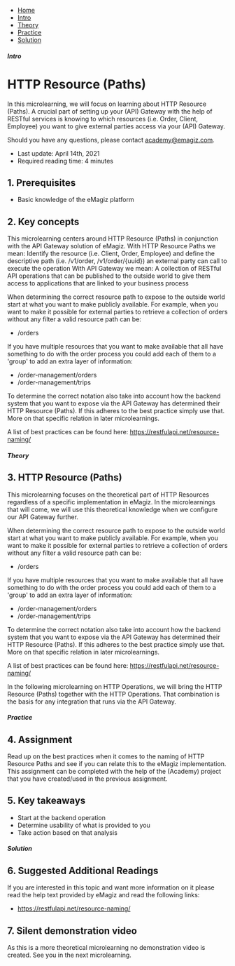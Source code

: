 <div class="ez-academy">
    <div class="ez-academy__body">
        <main class="micro-learning">
        <ul class="doc-nav">
            <li class="doc-nav__item"><a href="../../docs/microlearning/crashcourse-api-gateway-index" class="doc-nav__link">Home</a></li>
            <li class="doc-nav__item"><a href="#intro" class="doc-nav__link">Intro</a></li>
            <li class="doc-nav__item"><a href="#theory" class="doc-nav__link">Theory</a></li>
            <li class="doc-nav__item"><a href="#practice" class="doc-nav__link">Practice</a></li>
            <li class="doc-nav__item"><a href="#solution" class="doc-nav__link">Solution</a></li>
        </ul>

<div class="doc">

##### Intro

# HTTP Resource (Paths)

In this microlearning, we will focus on learning about HTTP Resource (Paths).
A crucial part of setting up your (API) Gateway with the help of RESTful services is knowing to which resources (i.e. Order, Client, Employee) you want to give external parties access via your (API) Gateway.

Should you have any questions, please contact academy@emagiz.com.

- Last update: April 14th, 2021
- Required reading time: 4 minutes

## 1. Prerequisites
- Basic knowledge of the eMagiz platform

## 2. Key concepts
This microlearning centers around HTTP Resource (Paths) in conjunction with the API Gateway solution of eMagiz.
With HTTP Resource Paths we mean: Identify the resource (i.e. Client, Order, Employee) and define the descriptive path (i.e. /v1/order, /v1/order/{uuid}) an external party can call to execute the operation
With API Gateway we mean: A collection of RESTful API operations that can be published to the outside world to give them access to applications that are linked to your business process

When determining the correct resource path to expose to the outside world start at what you want to make publicly available.
For example, when you want to make it possible for external parties to retrieve a collection of orders without any filter a valid resource path can be:
- /orders

If you have multiple resources that you want to make available that all have something to do with the order process you could add each of them to a 'group' to add an extra layer of information:
- /order-management/orders
- /order-management/trips

To determine the correct notation also take into account how the backend system that you want to expose via the API Gateway has determined their HTTP Resource (Paths). 
If this adheres to the best practice simply use that. More on that specific relation in later microlearnings.

A list of best practices can be found here:
https://restfulapi.net/resource-naming/

##### Theory

## 3. HTTP Resource (Paths)
This microlearning focuses on the theoretical part of HTTP Resources regardless of a specific implementation in eMagiz. In the microlearnings that will come, we will use this theoretical knowledge when we configure our API Gateway further.

When determining the correct resource path to expose to the outside world start at what you want to make publicly available.
For example, when you want to make it possible for external parties to retrieve a collection of orders without any filter a valid resource path can be:
- /orders

If you have multiple resources that you want to make available that all have something to do with the order process you could add each of them to a 'group' to add an extra layer of information:
- /order-management/orders
- /order-management/trips

To determine the correct notation also take into account how the backend system that you want to expose via the API Gateway has determined their HTTP Resource (Paths). 
If this adheres to the best practice simply use that. More on that specific relation in later microlearnings.

A list of best practices can be found here:
https://restfulapi.net/resource-naming/

In the following microlearning on HTTP Operations, we will bring the HTTP Resource (Paths) together with the HTTP Operations. 
That combination is the basis for any integration that runs via the API Gateway.

##### Practice

## 4. Assignment

Read up on the best practices when it comes to the naming of HTTP Resource Paths and see if you can relate this to the eMagiz implementation.
This assignment can be completed with the help of the (Academy) project that you have created/used in the previous assignment.

## 5. Key takeaways

- Start at the backend operation
- Determine usability of what is provided to you
- Take action based on that analysis

##### Solution

## 6. Suggested Additional Readings

If you are interested in this topic and want more information on it please read the help text provided by eMagiz and read the following links:
- https://restfulapi.net/resource-naming/

## 7. Silent demonstration video

As this is a more theoretical microlearning no demonstration video is created. See you in the next microlearning.